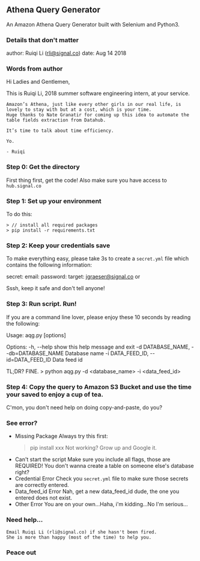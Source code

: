 ## Athena Query Generator

An Amazon Athena Query Generator built with Selenium and Python3.

### Details that don't matter

author: Ruiqi Li (rli@signal.co)
date: Aug 14 2018

### Words from author 

Hi Ladies and Gentlemen,
 	
   This is Ruiqi Li, 2018 summer software engineering intern, at your service.
	
	Amazon’s Athena, just like every other girls in our real life, is lovely to stay with but at a cost, which is your time. 
	Huge thanks to Nate Granatir for coming up this idea to automate the table fields extraction from Datahub.
	
	It’s time to talk about time efficiency.

	Yo.

	- Ruiqi

### Step 0: Get the directory

First thing first, get the code!
Also make sure you have access to `hub.signal.co`

### Step 1: Set up your environment

To do this:

	> // install all required packages
	> pip install -r requirements.txt

### Step 2: Keep your credentials save

To make everything easy, please take 3s to create a `secret.yml` file which contains the following information:
	
secret:
    email: <your signal email>
	password: <your hub password>
	target: jgraeser@signal.co or <your target email>

Sssh, keep it safe and don't tell anyone!

### Step 3: Run script. Run!

If you are a command line lover, please enjoy these 10 seconds by reading the following:

Usage: aqg.py [options]

Options:
	-h, --help        show this help message and exit
	-d DATABASE_NAME, --db=DATABASE_NAME
						Database name
	-i DATA_FEED_ID, --id=DATA_FEED_ID
						Data feed id

TL;DR? FINE.
	> python aqg.py -d <database_name> -i <data_feed_id> 

### Step 4: Copy the query to Amazon S3 Bucket and use the time your saved to enjoy a cup of tea.

C'mon, you don't need help on doing copy-and-paste, do you?

### See error?
- Missing Package
	Always try this first:
	> pip install xxx
	Not working? Grow up and Google it.
- Can't start the script
	Make sure you include all flags, those are REQUIRED!
	You don't wanna create a table on someone else's database right?
- Credential Error
	Check you `secret.yml` file to make sure those secrets are correctly entered.
- Data_feed_id Error
	Nah, get a new data_feed_id dude, the one you entered does not exist.
- Other Error
	You are on your own...Haha, i'm kidding...No I'm serious...

### Need help...

	Email Ruiqi Li (rli@signal.co) if she hasn't been fired.
	She is more than happy (most of the time) to help you.

### Peace out



	


	

	


